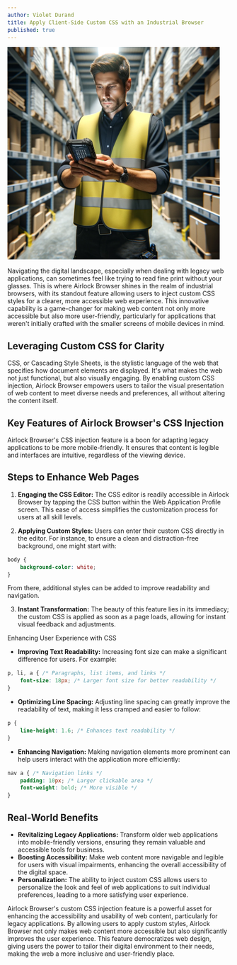 ```yaml
---
author: Violet Durand
title: Apply Client-Side Custom CSS with an Industrial Browser
published: true
---
```


<img src="/Blog/Images/PostImages/2024-02-25/FellowInWarehouse.webp" width="480" alt="Man in warehouse with industrial browser" />

Navigating the digital landscape, especially when dealing with legacy web applications, can sometimes feel like trying to read fine print without your glasses. This is where Airlock Browser shines in the realm of industrial browsers, with its standout feature allowing users to inject custom CSS styles for a clearer, more accessible web experience. This innovative capability is a game-changer for making web content not only more accessible but also more user-friendly, particularly for applications that weren't initially crafted with the smaller screens of mobile devices in mind.

## Leveraging Custom CSS for Clarity

CSS, or Cascading Style Sheets, is the stylistic language of the web that specifies how document elements are displayed. It's what makes the web not just functional, but also visually engaging. By enabling custom CSS injection, Airlock Browser empowers users to tailor the visual presentation of web content to meet diverse needs and preferences, all without altering the content itself.

## Key Features of Airlock Browser's CSS Injection

Airlock Browser's CSS injection feature is a boon for adapting legacy applications to be more mobile-friendly. It ensures that content is legible and interfaces are intuitive, regardless of the viewing device.

## Steps to Enhance Web Pages

1. **Engaging the CSS Editor:** The CSS editor is readily accessible in Airlock Browser by tapping the CSS button within the Web Application Profile screen. This ease of access simplifies the customization process for users at all skill levels.

2. **Applying Custom Styles:** Users can enter their custom CSS directly in the editor. For instance, to ensure a clean and distraction-free background, one might start with:

```css
body {
    background-color: white;
}
```
From there, additional styles can be added to improve readability and navigation.

3. **Instant Transformation:** The beauty of this feature lies in its immediacy; the custom CSS is applied as soon as a page loads, allowing for instant visual feedback and adjustments.

Enhancing User Experience with CSS
* **Improving Text Readability:** Increasing font size can make a significant difference for users. For example:
```css
p, li, a { /* Paragraphs, list items, and links */
    font-size: 18px; /* Larger font size for better readability */
}
```
* **Optimizing Line Spacing:** Adjusting line spacing can greatly improve the readability of text, making it less cramped and easier to follow:
```css
p {
    line-height: 1.6; /* Enhances text readability */
}
```
* **Enhancing Navigation:** Making navigation elements more prominent can help users interact with the application more efficiently:
```css
nav a { /* Navigation links */
    padding: 10px; /* Larger clickable area */
    font-weight: bold; /* More visible */
}
```

## Real-World Benefits

* **Revitalizing Legacy Applications:** Transform older web applications into mobile-friendly versions, ensuring they remain valuable and accessible tools for business.
* **Boosting Accessibility:** Make web content more navigable and legible for users with visual impairments, enhancing the overall accessibility of the digital space.
* **Personalization:** The ability to inject custom CSS allows users to personalize the look and feel of web applications to suit individual preferences, leading to a more satisfying user experience.

Airlock Browser's custom CSS injection feature is a powerful asset for enhancing the accessibility and usability of web content, particularly for legacy applications. By allowing users to apply custom styles, Airlock Browser not only makes web content more accessible but also significantly improves the user experience. This feature democratizes web design, giving users the power to tailor their digital environment to their needs, making the web a more inclusive and user-friendly place.